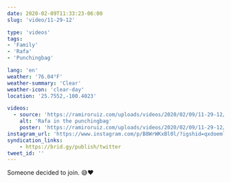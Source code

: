 ```yaml
---
date: 2020-02-09T11:33:23-06:00
slug: 'video/11-29-12'

type: 'videos' 
tags:
- 'Family'
- 'Rafa'
- 'Punchingbag'

lang: 'en'
weather: '76.04°F'
weather-summary: 'Clear'
weather-icon: 'clear-day'
location: '25.7552,-100.4023'

videos:
  - source: 'https://ramiroruiz.com/uploads/videos/2020/02/09/11-29-12/rafa-in-the-punchingbag.mp4'
    alt: 'Rafa in the punchingbag'
    poster: 'https://ramiroruiz.com/uploads/videos/2020/02/09/11-29-12/poster.jpg'
instagram_url: 'https://www.instagram.com/p/B8WrWKxBl0l/?igshid=qxdoemlxqdeh'
syndication_links:
    - https://brid.gy/publish/twitter
tweet_id: ''
---
```

Someone decided to join. 😅❤️

  